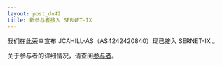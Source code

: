 ```yaml
---
layout: post_dn42
title: 新参与者接入 SERNET-IX
---
```

我们在此荣幸宣布 JCAHILL-AS（AS4242420840）现已接入 SERNET-IX 。

关于参与者的详细情况，请查阅[参与者](/Participants_cn.html)。